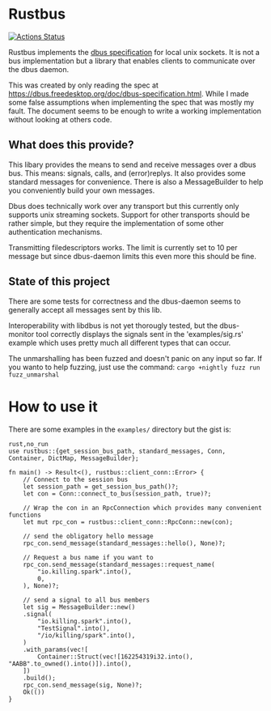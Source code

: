 # Rustbus
[![Actions Status](https://github.com/KillingSpark/rustbus/workflows/CI/badge.svg)](https://github.com/KillingSpark/rustbus/actions?query=workflow%3A"CI")

Rustbus implements the [dbus specification](https://dbus.freedesktop.org/doc/dbus-specification.html) for local unix sockets. It is not a bus implementation but a library
that enables clients to communicate over the dbus daemon.

This was created by only reading the spec at https://dbus.freedesktop.org/doc/dbus-specification.html. While I made some false assumptions when implementing the 
spec that was mostly my fault. The document seems to be enough to write a working implementation without looking at others code. 

## What does this provide?
This libary provides the means to send and receive messages over a dbus bus. This means: signals, calls, and (error)replys. It also provides some standard messages
for convenience. There is also a MessageBuilder to help you conveniently build your own messages.

Dbus does technically work over any transport but this currently only supports unix streaming sockets. Support for other transports should be rather simple, but 
they require the implementation of some other authentication mechanisms.

Transmitting filedescriptors works. The limit is currently set to 10 per message but since dbus-daemon limits this even more this should be fine.

## State of this project
There are some tests for correctness and the dbus-daemon seems to generally accept all messages sent by this lib. 

Interoperability with libdbus is not yet thorougly tested, but the dbus-monitor tool correctly displays the signals sent in the 'examples/sig.rs' 
example which uses pretty much all different types that can occur.


The unmarshalling has been fuzzed and doesn't panic on any input so far. If you wanto to help fuzzing, just use the command: `cargo +nightly fuzz run fuzz_unmarshal` 

# How to use it
There are some examples in the `examples/` directory but the gist is:
```
rust,no_run
use rustbus::{get_session_bus_path, standard_messages, Conn, Container, DictMap, MessageBuilder};

fn main() -> Result<(), rustbus::client_conn::Error> {
    // Connect to the session bus
    let session_path = get_session_bus_path()?;
    let con = Conn::connect_to_bus(session_path, true)?;

    // Wrap the con in an RpcConnection which provides many convenient functions
    let mut rpc_con = rustbus::client_conn::RpcConn::new(con);

    // send the obligatory hello message
    rpc_con.send_message(standard_messages::hello(), None)?;

    // Request a bus name if you want to
    rpc_con.send_message(standard_messages::request_name(
        "io.killing.spark".into(),
        0,
    ), None)?;

    // send a signal to all bus members
    let sig = MessageBuilder::new()
    .signal(
        "io.killing.spark".into(),
        "TestSignal".into(),
        "/io/killing/spark".into(),
    )
    .with_params(vec![
        Container::Struct(vec![162254319i32.into(), "AABB".to_owned().into()]).into(),
    ])
    .build();
    rpc_con.send_message(sig, None)?;
    Ok(())
}
```
